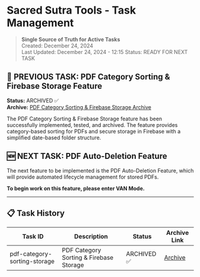 # Sacred Sutra Tools - Task Management

> **Single Source of Truth for Active Tasks**  
> Created: December 24, 2024  
> Last Updated: December 24, 2024 - 12:15
> Status: READY FOR NEXT TASK

## 🎯 PREVIOUS TASK: PDF Category Sorting & Firebase Storage Feature
**Status:** ARCHIVED ✅  
**Archive:** [PDF Category Sorting & Firebase Storage Archive](memory-bank/archive/archive-pdf-category-sorting-storage.md)

The PDF Category Sorting & Firebase Storage feature has been successfully implemented, tested, and archived. The feature provides category-based sorting for PDFs and secure storage in Firebase with a simplified date-based folder structure.

## 🆕 NEXT TASK: PDF Auto-Deletion Feature

The next feature to be implemented is the PDF Auto-Deletion Feature, which will provide automated lifecycle management for stored PDFs.

**To begin work on this feature, please enter VAN Mode.**

---

## 📋 Task History

| Task ID | Description | Status | Archive Link |
|---------|-------------|--------|-------------|
| pdf-category-sorting-storage | PDF Category Sorting & Firebase Storage | ARCHIVED ✅ | [Archive](memory-bank/archive/archive-pdf-category-sorting-storage.md) |
